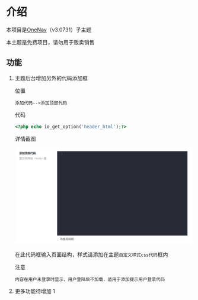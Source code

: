 # 介绍
本项目是[OneNav](https://www.iotheme.cn/?aff=100057)（v3.0731）子主题

本主题是免费项目，请勿用于贩卖销售

## 功能

1. 主题后台增加另外的代码添加框

   位置

   ```
   添加代码-->添加顶部代码
   ```

   代码

   ```php
   <?php echo io_get_option('header_html');?>
   ```

   详情截图

   ![添加顶部代码截图](img/2021_08_02_1.png)

   在此代码框输入页面结构，样式请添加在主题`自定义样式css代码`框内

   注意

   ```
   内容在用户未登录时显示，用户登陆后不加载，适用于添加提示用户登录代码
   ```

2. 更多功能待增加
1
